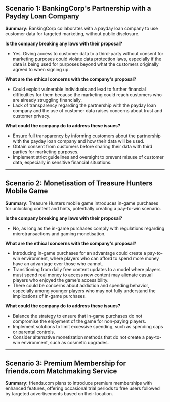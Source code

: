 ## Scenario 1: BankingCorp's Partnership with a Payday Loan Company

**Summary:** BankingCorp collaborates with a payday loan company to use customer data for targeted marketing, without public disclosure.

**Is the company breaking any laws with their proposal?**
- Yes. Giving access to customer data to a third-party without consent for marketing purposes could violate data protection laws, especially if the data is being used for purposes beyond what the customers originally agreed to when signing up.

**What are the ethical concerns with the company's proposal?**
- Could exploit vulnerable individuals and lead to further financial difficulties for them because the marketing could reach customers who are already struggling financially.
- Lack of transparency regarding the partnership with the payday loan company and the use of customer data raises concerns about trust and customer privacy.

**What could the company do to address these issues?**
- Ensure full transparency by informing customers about the partnership with the payday loan company and how their data will be used.
- Obtain consent from customers before sharing their data with third parties for marketing purposes.
- Implement strict guidelines and oversight to prevent misuse of customer data, especially in sensitive financial situations.

---

## Scenario 2: Monetisation of Treasure Hunters Mobile Game

**Summary:** Treasure Hunters mobile game introduces in-game purchases for unlocking content and hints, potentially creating a pay-to-win scenario.

**Is the company breaking any laws with their proposal?**
- No, as long as the in-game purchases comply with regulations regarding microtransactions and gaming monetisation.

**What are the ethical concerns with the company's proposal?**
- Introducing in-game purchases for an advantage could create a pay-to-win environment, where players who can afford to spend more money have an advantage over those who cannot.
- Transitioning from daily free content updates to a model where players must spend real money to access new content may alienate casual players who enjoyed the game's accessibility.
- There could be concerns about addiction and spending behavior, especially among younger players who may not fully understand the implications of in-game purchases.

**What could the company do to address these issues?**
- Balance the strategy to ensure that in-game purchases do not compromise the enjoyment of the game for non-paying players.
- Implement solutions to limit excessive spending, such as spending caps or parental controls.
- Consider alternative monetization methods that do not create a pay-to-win environment, such as cosmetic upgrades.

---

## Scenario 3: Premium Membership for friends.com Matchmaking Service

**Summary:** friends.com plans to introduce premium memberships with enhanced features, offering occasional trial periods to free users followed by targeted advertisements based on their location.



